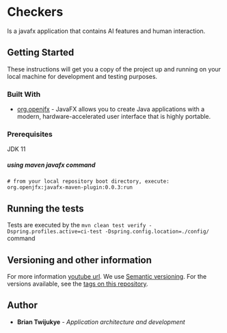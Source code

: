 # Checkers
Is a javafx application that contains AI features and human interaction.
## Getting Started

These instructions will get you a copy of the project up and running on your local machine for development and testing purposes.

### Built With
* [org.openjfx](https://mvnrepository.com/artifact/org.openjfx/javafx/11) - JavaFX allows you to create Java applications with a modern, hardware-accelerated user interface that is highly portable.
### Prerequisites

JDK 11

##### using maven javafx command
```
# from your local repository boot directory, execute:
org.openjfx:javafx-maven-plugin:0.0.3:run
```
## Running the tests

Tests are executed by the `mvn clean test verify -Dspring.profiles.active=ci-test -Dspring.config.location=./config/` command

## Versioning and other information
For more information [youtube url](https://www.youtube.com/watch?v=jHUBPCDxIl0).
We use [Semantic versioning](http://semver.org/). For the versions available, see the [tags on this repository](https://github.com/Leensb/Checkers/releases).

## Author

* **Brian Twijukye** - *Application architecture and development*

